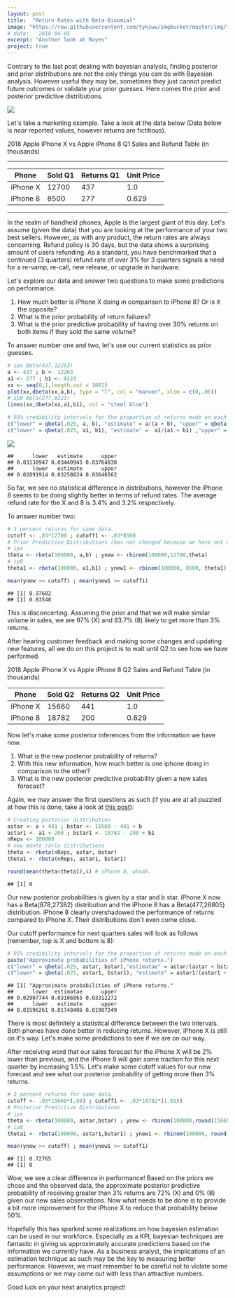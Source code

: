```yaml
---
layout: post
title:  "Return Rates with Beta-Binomial"
image: "https://raw.githubusercontent.com/tykiww/imgbucket/master/img/iphone/one.png"
# date:   2018-04-05
excerpt: "Another look at Bayes"
project: true
---
```



Contrary to the last post dealing with bayesian analysis, finding posterior and prior distributions are not the only things you can do with Bayesian analysis. However useful they may be, sometimes they just cannot predict future outcomes or validate your prior guesses. Here comes the prior and posterior predictive distributions.

![](https://pbs.twimg.com/media/DsndeNTWoAALimp.jpg)

Let's take a marketing example. Take a look at the data below 
(Data below is <i>near</i> reported values, however returns are fictitious).


2018 Apple iPhone X vs Apple iPhone 8 Q1 Sales and Refund Table (in thousands)

<hr>

| Phone        | Sold Q1    | Returns Q1  | Unit Price   |
|--------------|------------|-------------|--------------|
|  iPhone X    |  12700     |    437      |   1.0        |
|  iPhone 8    |  8500      |    277      |   0.629      |

<hr>


In the realm of handheld phones, Apple is the largest giant of this day. Let's assume (given the data) that you are looking at the performance of your two best sellers. However, as with any product, the return rates are always concerning. Refund policy is 30 days, but the data shows a surprising amount of users refunding. As a standard, you have benchmarked that a continued (3 quarters) refund rate of over 3% for 3 quarters signals a need for a re-vamp, re-call, new release, or upgrade in hardware.

Let's explore our data and answer two questions to make some predictions on performance.

1. How much better is iPhone X doing in comparison to iPhone 8? Or is it the opposite?
2. What is the prior probability of return failures?
3. What is the prior predictive probability of having over 30% returns on both items if they sold the same volume?

To answer number one and two, let's use our current statistics as prior guesses.

```r
# ipx Beta(437,12263)
a <- 437 ; b <- 12263
a1 <- 277 ; b1 <- 8223
xx <- seq(0,1,length.out = 1001)
plot(xx,dbeta(xx,a,b), type = "l", col = "maroon", xlim = c(0,.06))
# ip8 Beta(277,8223)
lines(xx,dbeta(xx,a1,b1), col = "steel blue")

# 95% credibility intervals for the proportion of returns made on each phone
c("lower" = qbeta(.025, a, b), "estimate" = a/(a + b), "upper" = qbeta(.975, a, b))
c("lower" = qbeta(.025, a1, b1), "estimate" =  a1/(a1 + b1) ,"upper" = qbeta(.975, a1, b1))
```

![](https://raw.githubusercontent.com/tykiww/imgbucket/master/img/iphone/one.png)


    ##      lower   estimate      upper 
    ## 0.03130947 0.03440945 0.03764830 
    ##      lower   estimate      upper 
    ## 0.02891914 0.03258824 0.03646562 

So far, we see no statistical difference in distributions, however the iPhone 8 seems to be doing slightly better in terms of refund rates. The average refund rate for the X and 8 is 3.4% and 3.2% respectively.

To answer number two:

```r
# 3 percent returns for same data.
cutoff <- .03*12700 ; cutoff1 <- .03*8500
# Prior Predictive Distributions (has not changed because we have not observed new data)
# ipx
theta <- rbeta(100000, a,b) ; ynew <- rbinom(100000,12700,theta)
# ip8
theta1 <- rbeta(100000, a1,b1) ; ynew1 <- rbinom(100000, 8500, theta1)

mean(ynew >= cutoff) ; mean(ynew1 >= cutoff1)
```

    ## [1] 0.97682
    ## [1] 0.83548

This is disconcerting. Assuming the prior and that we will make similar volume in sales, we are 97% (X) and 83.7% (8) likely to get more than 3% returns. 

After hearing customer feedback and making some changes and updating new features, all we do on this project is to wait until Q2 to see how we have performed. 


2018 Apple iPhone X vs Apple iPhone 8 Q2 Sales and Refund Table (in thousands)


| Phone        | Sold Q2    | Returns Q2  | Unit Price   |
|--------------|------------|-------------|--------------|
| iPhone X     | 15660      | 441         | 1.0          |
| iPhone 8     | 18782      | 200         | 0.629        |

Now let's make some posterior inferences from the information we have now.

1. What is the new posterior probability of returns?
2. With this new information, how much better is one iphone doing in comparison to the other?
3. What is the new posterior predictive probability given a new sales forecast?

Again, we may answer the first questions as such (if you are at all puzzled at how this is done, take a look at [this post](https://tykiww.github.io/2019-05-05-Good-Sleep-Bayes/)):

```r
# Creating posterior distribution
astar <- a + 441 ; bstar <- 15560 - 441 + b
astar1 <- a1 + 200 ; bstar1 <- 18782 - 200 + b1
nReps <- 100000
# new monte carlo distributions
theta <- rbeta(nReps, astar, bstar)
theta1 <- rbeta(nReps, astar1, bstar1)

round(mean(theta<theta1),4) # iPhone 8, whoah.
```

    ## [1] 0  

Our new posterior probabilities is given by a star and b star. iPhone X now has a Beta(878,27382) distribution and the iPhone 8 has a Beta(477,26805) distribution. iPhone 8 clearly overshadowed the performance of returns compared to iPhone X. Their distributions don't even come close.

Our cutoff performance for next quarters sales will look as follows (remember, top is X and bottom is 8):

```r
# 95% credibility intervals for the proportion of returns made on each phone
paste("Approximate probabilities of iPhone returns.")
c("lower" = qbeta(.025, astar, bstar),"estimatae" = astar/(astar + bstar) , "upper" = qbeta(.975, astar, bstar))
c("lower" = qbeta(.025, astar1, bstar1), "estimate" = astar1/(astar1 + bstar1),"upper" = qbeta(.975, astar1, bstar1))
```
    
    ## [1] "Approximate probabilities of iPhone returns."
    ##      lower  estimatae      upper 
    ## 0.02907744 0.03106865 0.03312272 
    ##      lower   estimate      upper 
    ## 0.01596261 0.01748406 0.01907249 

There is most definitely a statistical difference between the two intervals. Both phones have done better in reducing returns. However, iPhone X is still on it's way. Let's make some predictions to see if we are on our way.

After receiving word that our sales forecast for the iPhone X will be 2% lower than previous, and the iPhone 8 will gain some traction for this next quarter by increasing 1.5%. Let's make some cutoff values for our new forecast and see what our posterior probability of getting more than 3% returns.

```r
# 3 percent returns for same data.
cutoff <- .03*15660*(.98) ; cutoff1 <- .03*18782*(1.015)
# Posterior Predictive Distributions 
# ipx
theta <- rbeta(100000, astar,bstar) ; ynew <- rbinom(100000,round(15660*(.98)),theta)
# ip8
theta1 <- rbeta(100000, astar1,bstar1) ; ynew1 <- rbinom(100000, round(18782*(1.015)), theta1)

mean(ynew >= cutoff) ; mean(ynew1 >= cutoff1)
```

    ## [1] 0.72765
    ## [1] 0

Wow, we see a clear difference in performance! Based on the priors we chose and the observed data, the approximate posterior predictive probability of receiving greater than 3% returns are 72% (X) and 0% (8) given our new sales observations. Now what needs to be done is to provide a bit more improvement for the iPhone X to reduce that probability below 50%. 

Hopefully this has sparked some realizations on how bayesian estimation can be used in our workforce. Especially as a KPI, bayesian techniques are fantastic in giving us approximately accurate predictions based on the information we currently have. As a business analyst, the implications of an estimation technique as such may be the key to measuring better performance. However, we must remember to be careful not to violate some assumptions or we may come out with less than attractive numbers. 

Good luck on your next analytics project!








